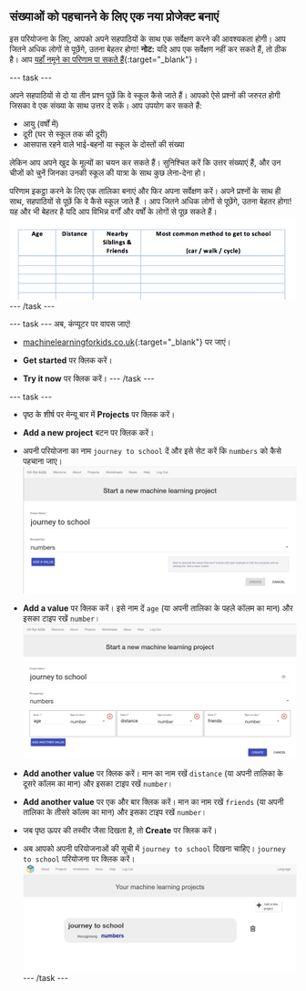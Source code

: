 ## संख्याओं को पहचानने के लिए एक नया प्रोजेक्ट बनाएं

इस परियोजना के लिए, आपको अपने सहपाठियों के साथ एक सर्वेक्षण करने की आवश्यकता होगी। आप जितने अधिक लोगों से पूछेंगे, उतना बेहतर होगा! **नोट:** यदि आप एक सर्वेक्षण नहीं कर​ सकते हैं, तो ठीक है। आप [यहाँ नमूने का परिणाम पा सकते हैं](https://github.com/raspberrypilearning/journey-to-school/hi-IN/resources){:target="_blank"}।

--- task ---

अपने सहपाठियों से दो या तीन प्रश्न पूछें कि वे स्कूल कैसे जाते हैं। आपको ऐसे प्रश्नों की जरुरत होगी जिसका वे एक संख्या के साथ उत्तर दे सकें। आप उपयोग कर सकते हैं:
+ आयु (वर्षों में)
+ दूरी (घर से स्कूल तक की दूरी)
+ आसपास रहने वाले भाई-बहनों या स्कूल के दोस्तों की संख्या

लेकिन आप अपने खुद के मूल्यों का चयन कर सकते हैं। सुनिश्चित करें कि उत्तर संख्याएं हैं, और उन चीजों को चुनें जिनका उनकी स्कूल की यात्रा के साथ कुछ लेना-देना हो।

परिणाम इकट्ठा करने के लिए एक तालिका बनाएं और फिर अपना सर्वेक्षण करें। अपने प्रश्नों के साथ ही साथ, सहपाठियों से पूछें कि वे कैसे स्कूल जाते हैं । आप जितने अधिक लोगों से पूछेंगे, उतना बेहतर होगा! यह और भी बेहतर है यदि आप विभिन्न वर्गों और वर्षों के लोगों से पूछ सकते हैं। 
![An example of a survey sheet](images/survey-sheet.png) --- /task ---

--- task --- अब, कंप्यूटर पर वापस जाएं!

+ [machinelearningforkids.co.uk](https://machinelearningforkids.co.uk/){:target="_blank"} पर जाएं।

+ **Get started** पर क्लिक करें।

+ **Try it now** पर क्लिक करें। --- /task ---

--- task ---
+ पृष्ठ के शीर्ष पर मेन्यू बार में **Projects** पर क्लिक करें।

+ **Add a new project** बटन पर क्लिक करें।

+ अपनी परियोजना का नाम `journey to school` दें और इसे सेट करें कि `numbers` को कैसे पहचाना जाए। 
![एक परियोजना पृष्ठ बनाएँ](images/create.png)

+ **Add a value** पर क्लिक करें। इसे नाम दें `age` (या अपनी तालिका के पहले कॉलम का मान) और इसका टाइप रखें `number`। 
![मान जोड़ना](images/add-value.png)

+ **Add another value** पर क्लिक करें। मान का नाम रखें `distance` (या अपनी तालिका के दूसरे कॉलम का मान) और इसका टाइप रखें `number`।

+ **Add another value** पर एक और बार क्लिक करें। मान का नाम रखें `friends` (या अपनी तालिका के तीसरे कॉलम का मान) और इसका टाइप रखें `number`।

+ जब पृष्ठ ऊपर की तस्वीर जैसा दिखता है, तो **Create** पर क्लिक करें।

+ अब आपको अपनी परियोजनाओं की सूची में `journey to school` दिखना चाहिए। `journey to school` परियोजना पर क्लिक करें। 
![List of projects containing one entry: journey to school](images/list-of-projects.png) --- /task ---
